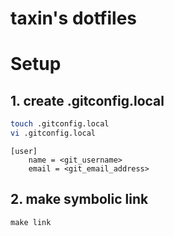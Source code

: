 # taxin's dotfiles
# Setup

## 1. create .gitconfig.local
```bash
touch .gitconfig.local
vi .gitconfig.local
```

```
[user]
	name = <git_username>
	email = <git_email_address>
```

## 2. make symbolic link
```
make link
```